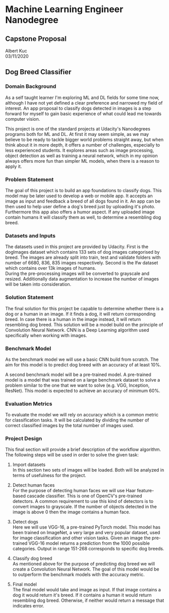 # Machine Learning Engineer Nanodegree
## Capstone Proposal
Albert Kuc  
03/11/2020

## Dog Breed Classifier

### Domain Background

As a self taught learner I'm exploring ML and DL fields for some time now, although I have not yet defined a clear 
preference and narrowed my field of interest. An app proposal to classify dogs detected in images is a step forward for 
myself to gain basic experience of what could lead me towards computer vision.

This project is one of the standard projects at Udacity's Nanodegrees programs both for ML and DL. At first it may seem 
simple, as we may believe to be ready to tackle bigger world problems straight away, but when think about it in more 
depth, it offers a number of challenges, especially to less experienced students. It explores areas such as image 
processing, object detection as well as training a neural network, which in my opinion always offers more fun than 
simpler ML models, when there is a reason to apply it.   

### Problem Statement

The goal of this project is to build an app foundations to classify dogs. This model may be later used to develop a web 
or mobile app. It accepts an image as input and feedback a breed of all dogs found in it. An app can be then used to 
help user define a dog's breed just by uploading it's photo. Furthermore this app also offers a humor aspect. If any 
uploaded image contain humans it will classify them as well, to determine a resembling dog breed.

### Datasets and Inputs

The datasets used in this project are provided by Udacity. First is the dogImages dataset which contains 133 sets of dog 
images categorised by breed. The images are already split into train, test and validate folders with number of 6680, 
836, 835 images respectively. Second is the lfw dataset which contains over 13k images of humans. \
During the pre-processing images will be converted to grayscale and resized. Additionally data augmentation to increase 
the number of images will be taken into consideration.  

### Solution Statement

The final solution for this project be capable to determine whether there is a dog or a human in an image. If it finds a
dog, it will return corresponding breed. In case there is a human in the image instead, it will return resembling dog 
breed. This solution will be a model build on the principle of Convolution Neural Network. CNN is a Deep Learning 
algorithm used specifically when working with images. 

### Benchmark Model

As the benchmark model we will use a basic CNN build from scratch. The aim for this model is to predict dog breed with 
an accuracy of at least 10%. 

A second benchmark model will be a pre-trained model. A pre-trained model is a model that was trained on a large 
benchmark dataset to solve a problem similar to the one that we want to solve (e.g. VGG, Inception, ResNet). This model 
is expected to achieve an accuracy of minimum 60%. 

### Evaluation Metrics

To evaluate the model we will rely on accuracy which is a common metric for classification tasks. It will be calculated
by dividing the number of correct classified images by the total number of images used. 

### Project Design

This final section will provide a brief description of the workflow algorithm. The following steps will be used in order
to solve the given task:

1. Import datasets \
In this section two sets of images will be loaded. Both will be analyzed in terms of usefulness for the project.

2. Detect human faces \
For the purpose of detecting human faces we will use Haar feature-based cascade classifier. This is one of OpenCV's 
pre-trained detectors. A common requirement to use this kind of detectors is to convert images to grayscale. If the 
number of objects detected in the image is above 0 then the image contains a human face.

3. Detect dogs \
Here we will use VGG-16, a pre-trained PyTorch model. This model has been trained on ImageNet, a very large and very
popular dataset, used for image classification and other vision tasks. Given an image the pre-trained VGG-16 model 
returns a prediction from the 1000 possible categories. Output in range 151-268 corresponds to specific dog breeds. 

4. Classify dog breed \
As mentioned above for the purpose of predicting dog breed we will create a Convolution Neural Network. The goal of this
model would be to outperform the benchmark models with the accuracy metric. 

5. Final model \
The final model would take and image as input. If that image contains a dog it would return it's breed. If it contains a
human it would return resembling dog breed. Otherwise, if neither would return a message that indicates error.
